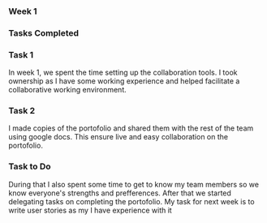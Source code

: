 ### Week 1
### Tasks Completed
### Task 1
In week 1, we spent the time setting up the collaboration tools. I took ownership as I have some working experience and helped facilitate a collaborative working environment.
### Task 2
I made copies of the portofolio and shared them with the rest of the team using google docs. This ensure live and easy collaboration on the portofolio.
### Task to Do
During that I also spent some time to get to know my team members so we know everyone's strengths and prefferences.
After that we started delegating tasks on completing the portofolio. My task for next week is to write user stories as my I have experience with it 
